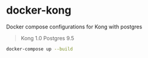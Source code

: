# docker-kong
Docker compose configurations for Kong with postgres

> Kong 1.0
> Postgres 9.5

```bash
docker-compose up --build
```
